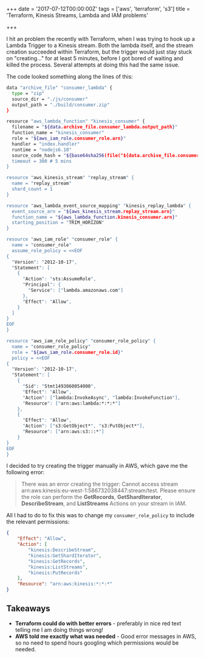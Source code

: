 +++
date = '2017-07-12T00:00:00Z'
tags = ['aws', 'terraform', 's3']
title = 'Terraform, Kinesis Streams, Lambda and IAM problems'

+++

I hit an problem the recently with Terraform, when I was trying to hook up a Lambda Trigger to a Kinesis stream.  Both the lambda itself, and the stream creation succeeded within Terraform, but the trigger would just stay stuck on "creating..." for at least 5 minutes, before I got bored of waiting and killed the process.  Several attempts at doing this had the same issue.

The code looked something along the lines of this:

```bash
data "archive_file" "consumer_lambda" {
  type = "zip"
  source_dir = "./js/consumer"
  output_path = "./build/consumer.zip"
}

resource "aws_lambda_function" "kinesis_consumer" {
  filename = "${data.archive_file.consumer_lambda.output_path}"
  function_name = "kinesis_consumer"
  role = "${aws_iam_role.consumer_role.arn}"
  handler = "index.handler"
  runtime = "nodejs6.10"
  source_code_hash = "${base64sha256(file("${data.archive_file.consumer_lambda.output_path}"))}"
  timeout = 300 # 5 mins
}

resource "aws_kinesis_stream" "replay_stream" {
  name = "replay_stream"
  shard_count = 1
}

resource "aws_lambda_event_source_mapping" "kinesis_replay_lambda" {
  event_source_arn = "${aws_kinesis_stream.replay_stream.arn}"
  function_name = "${aws_lambda_function.kinesis_consumer.arn}"
  starting_position = "TRIM_HORIZON"
}

resource "aws_iam_role" "consumer_role" {
  name = "consumer_role"
  assume_role_policy = <<EOF
{
  "Version": "2012-10-17",
  "Statement": [
    {
      "Action": "sts:AssumeRole",
      "Principal": {
        "Service": ["lambda.amazonaws.com"]
      },
      "Effect": "Allow",
    }
  ]
}
EOF
}

resource "aws_iam_role_policy" "consumer_role_policy" {
  name = "consumer_role_policy"
  role = "${aws_iam_role.consumer_role.id}"
  policy = <<EOF
{
  "Version": "2012-10-17",
  "Statement": [
    {
      "Sid": "Stmt1493060054000",
      "Effect": "Allow",
      "Action": ["lambda:InvokeAsync", "lambda:InvokeFunction"],
      "Resource": ["arn:aws:lambda:*:*:*"]
    },
    {
      "Effect": "Allow",
      "Action": ["s3:GetObject*", "s3:PutObject*"],
      "Resource": ["arn:aws:s3:::*"]
    }
}
EOF
}
```

I decided to try creating the trigger manually in AWS, which gave me the following error:

> There was an error creating the trigger: Cannot access stream arn:aws:kinesis:eu-west-1:586732038447:stream/test. Please ensure the role can perform the **GetRecords**, **GetShardIterator**, **DescribeStream**, and **ListStreams** Actions on your stream in IAM.

All I had to do to fix this was to change my `consumer_role_policy` to include the relevant permissions:

```json
{
    "Effect": "Allow",
    "Action": [
        "kinesis:DescribeStream",
        "kinesis:GetShardIterator",
        "kinesis:GetRecords",
        "kinesis:ListStreams",
        "kinesis:PutRecords"
    ],
    "Resource": "arn:aws:kinesis:*:*:*"
}
```

## Takeaways

* **Terraform could do with better errors** - preferably in nice red text telling me I am doing things wrong!
* **AWS told me exactly what was needed** - Good error messages in AWS, so no need to spend hours googling which permissions would be needed.
